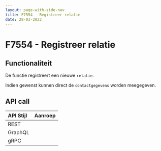 ```yaml
---
layout: page-with-side-nav
title: F7554 - Registreer relatie
date: 28-03-2022
---
```


# F7554 - Registreer relatie

## Functionaliteit

De functie registreert een nieuwe `relatie`.

Indien gewenst kunnen direct de `contactgegevens` worden meegegeven.

## API call

| API Stijl | Aanroep |
| :--- | :--- |
| REST | |
| GraphQL | |
| gRPC | |
